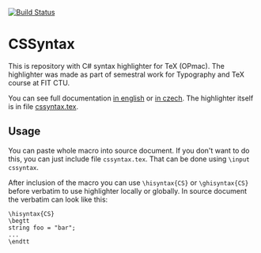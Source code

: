 [![Build Status](https://travis-ci.org/m-fr/cssyntax.svg?branch=master)](https://travis-ci.org/m-fr/cssyntax)

# CSSyntax
This is repository with C# syntax highlighter for TeX (OPmac).
The highlighter was made as part of semestral work for Typography and TeX course at FIT CTU.

You can see full documentation [in english](https://github.com/m-fr/cssyntax/releases/latest/download/doc-en.pdf) or [in czech](https://github.com/m-fr/cssyntax/releases/latest/download/doc-cz.pdf).
The highlighter itself is in file [cssyntax.tex](cssyntax.tex).

## Usage

You can paste whole macro into source document.
If you don't want to do this, you can just include file `cssyntax.tex`.
That can be done using `\input cssyntax`.

After inclusion of the macro you can use `\hisyntax{CS}` or `\ghisyntax{CS}` before verbatim to use highlighter locally or globally.
In source document the verbatim can look like this:
```
\hisyntax{CS}
\begtt
string foo = "bar";
...
\endtt
```